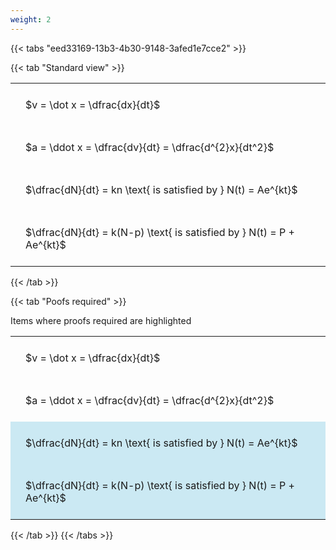 ```yaml
---
weight: 2
---
```


{{< tabs "eed33169-13b3-4b30-9148-3afed1e7cce2" >}}

{{< tab "Standard view" >}}

<style type="text/css">
#T_87108 th.col_heading {
  text-align: left;
  font-size: 1em;
}
#T_87108 td {
  text-align: left;
  font-size: 1em;
  padding: 1.5em;
}
</style>
<table id="T_87108">
  <thead>
  </thead>
  <tbody>
    <tr>
      <td id="T_87108_row0_col0" class="data row0 col0" >$v = \dot x = \dfrac{dx}{dt}$</td>
    </tr>
    <tr>
      <td id="T_87108_row1_col0" class="data row1 col0" >$a = \ddot x = \dfrac{dv}{dt} = \dfrac{d^{2}x}{dt^2}$</td>
    </tr>
    <tr>
      <td id="T_87108_row2_col0" class="data row2 col0" >$\dfrac{dN}{dt} = kn \text{ is satisfied by } N(t) = Ae^{kt}$</td>
    </tr>
    <tr>
      <td id="T_87108_row3_col0" class="data row3 col0" >$\dfrac{dN}{dt} = k(N-p) \text{ is satisfied by } N(t) = P + Ae^{kt}$</td>
    </tr>
  </tbody>
</table>
{{< /tab >}}

{{< tab "Poofs required" >}}

Items where proofs required are highlighted 
<br>
<style type="text/css">
#T_f577a th.col_heading {
  text-align: left;
  font-size: 1em;
}
#T_f577a td {
  text-align: left;
  font-size: 1em;
  padding: 1.5em;
}
#T_f577a_row0_col0, #T_f577a_row1_col0 {
  background-color: rgba(0,0,0,0);
}
#T_f577a_row2_col0, #T_f577a_row3_col0 {
  background-color: rgba(0,150,200, 0.2);
}
</style>
<table id="T_f577a">
  <thead>
  </thead>
  <tbody>
    <tr>
      <td id="T_f577a_row0_col0" class="data row0 col0" >$v = \dot x = \dfrac{dx}{dt}$</td>
    </tr>
    <tr>
      <td id="T_f577a_row1_col0" class="data row1 col0" >$a = \ddot x = \dfrac{dv}{dt} = \dfrac{d^{2}x}{dt^2}$</td>
    </tr>
    <tr>
      <td id="T_f577a_row2_col0" class="data row2 col0" >$\dfrac{dN}{dt} = kn \text{ is satisfied by } N(t) = Ae^{kt}$</td>
    </tr>
    <tr>
      <td id="T_f577a_row3_col0" class="data row3 col0" >$\dfrac{dN}{dt} = k(N-p) \text{ is satisfied by } N(t) = P + Ae^{kt}$</td>
    </tr>
  </tbody>
</table>
{{< /tab >}}
{{< /tabs >}}